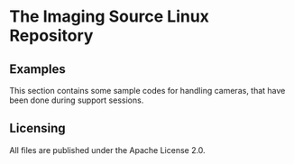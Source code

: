 # The Imaging Source Linux Repository

## Examples

This section contains some sample codes for handling cameras, that have been done during support sessions.


## Licensing

All files are published under the Apache License 2.0.

